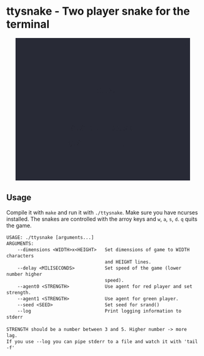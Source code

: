 # ttysnake - Two player snake for the terminal
<p align="center">
<img src="showcase.gif" alt="showcase" />
</p>

## Usage
Compile it with ``make`` and run it with ``./ttysnake``. Make sure you have ncurses installed.
The snakes are controlled with the arroy keys and ``w``, ``a``, ``s``, ``d``. ``q`` quits the game.

```
USAGE: ./ttysnake [arguments...]
ARGUMENTS:
    --dimensions <WIDTH>x<HEIGHT>   Set dimensions of game to WIDTH characters
                                    and HEIGHT lines. 
    --delay <MILISECONDS>           Set speed of the game (lower number higher
                                    speed).
    --agent0 <STRENGTH>             Use agent for red player and set strength.
    --agent1 <STRENGTH>             Use agent for green player.
    --seed <SEED>                   Set seed for srand()
    --log                           Print logging information to stderr 

STRENGTH should be a number between 3 and 5. Higher number -> more lag. 
If you use --log you can pipe stderr to a file and watch it with 'tail -f'
```
